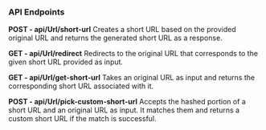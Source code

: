 ### API Endpoints

**POST - api/Url/short-url**
Creates a short URL based on the provided original URL and returns the generated short URL as a response.

**GET - api/Url/redirect**
Redirects to the original URL that corresponds to the given short URL provided as input.

**GET - api/Url/get-short-url**
Takes an original URL as input and returns the corresponding short URL associated with it.

**POST - api/Url/pick-custom-short-url**
Accepts the hashed portion of a short URL and an original URL as input. It matches them and returns a custom short URL if the match is successful.
